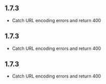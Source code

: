 ## 1.7.3

* Catch URL encoding errors and return 400

## 1.7.3

* Catch URL encoding errors and return 400

## 1.7.3

* Catch URL encoding errors and return 400
